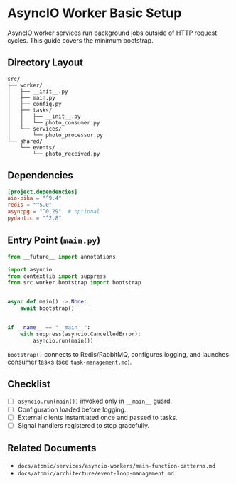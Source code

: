 # AsyncIO Worker Basic Setup

AsyncIO worker services run background jobs outside of HTTP request cycles. This guide covers the minimum bootstrap.

## Directory Layout

```
src/
├── worker/
│   ├── __init__.py
│   ├── main.py
│   ├── config.py
│   ├── tasks/
│   │   ├── __init__.py
│   │   └── photo_consumer.py
│   └── services/
│       └── photo_processor.py
└── shared/
    └── events/
        └── photo_received.py
```

## Dependencies

```toml
[project.dependencies]
aio-pika = "^9.4"
redis = "^5.0"
asyncpg = "^0.29"  # optional
pydantic = "^2.8"
```

## Entry Point (`main.py`)

```python
from __future__ import annotations

import asyncio
from contextlib import suppress
from src.worker.bootstrap import bootstrap


async def main() -> None:
    await bootstrap()


if __name__ == "__main__":
    with suppress(asyncio.CancelledError):
        asyncio.run(main())
```

`bootstrap()` connects to Redis/RabbitMQ, configures logging, and launches consumer tasks (see `task-management.md`).

## Checklist

- [ ] `asyncio.run(main())` invoked only in `__main__` guard.
- [ ] Configuration loaded before logging.
- [ ] External clients instantiated once and passed to tasks.
- [ ] Signal handlers registered to stop gracefully.

## Related Documents

- `docs/atomic/services/asyncio-workers/main-function-patterns.md`
- `docs/atomic/architecture/event-loop-management.md`
